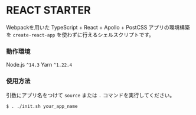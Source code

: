 # REACT STARTER

Webpackを用いた TypeScript + React + Apollo + PostCSS アプリの環境構築を `create-react-app` を使わずに行えるシェルスクリプトです。  

### 動作環境
Node.js `^14.3`
Yarn `^1.22.4`


### 使用方法
引数にアプリ名をつけて `source` または `.` コマンドを実行してください。
```
$ . ./init.sh your_app_name
```

